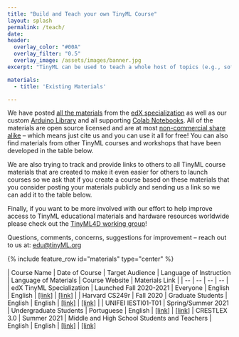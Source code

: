 ```yaml
---
title: "Build and Teach your own TinyML Course"
layout: splash
permalink: /teach/
date: 
header:
  overlay_color: "#00A"
  overlay_filter: "0.5"
  overlay_image: /assets/images/banner.jpg
excerpt: "TinyML can be used to teach a whole host of topics (e.g., software engineering, machine learning, embedded systems) at varying levels of prior knowledge. We want to help you design and teach your own TinyML course. To that end we've launched a couple of exciting projects you can find below to help build a community and resources for teaching all kinds of TinyML courses."

materials: 
  - title: 'Existing Materials'

---
```


We have posted [all the materials](https://github.com/tinyMLx/courseware/tree/master/edX) from the [edX specialization](https://www.edx.org/professional-certificate/harvardx-tiny-machine-learning) as well as our custom [Arduino Library](https://github.com/tinyMLx/arduino-library) and all supporting [Colab Notebooks](https://github.com/tinyMLx/colabs). All of the materials are open source licensed and are at most [non-commercial share alike](https://creativecommons.org/licenses/by-nc-sa/4.0/) – which means just cite us and you can use it all for free! You can also find materials from other TinyML courses and workshops that have been developed in the table below.

We are also trying to track and provide links to others to all TinyML course materials that are created to make it even easier for others to launch courses so we ask that if you create a course based on these materials that you consider posting your materials publicly and sending us a link so we can add it to the table below.

Finally, if you want to be more involved with our effort to help improve access to TinyML educational materials and hardware resources worldwide please check out the [TinyML4D working group](/TinyML4D/)!

Questions, comments, concerns, suggestions for improvement – reach out to us at: edu@tinyML.org

{% include feature_row id="materials" type="center" %}

| Course Name | Date of Course | Target Audience | Language of Instruction | Language of Materials | Course Website | Materials Link |
| -- | -- | -- | -- |
| edX TinyML Specialization | Launched Fall 2020-2021 | Everyone | English | English | [[link]](https://www.edx.org/professional-certificate/harvardx-tiny-machine-learning) | [[link]](https://github.com/tinyMLx/courseware/tree/master/edX) |
| Harvard CS249r  | Fall 2020 | Graduate Students | English | English | [[link]](https://sites.google.com/g.harvard.edu/tinyml/home) | [[link]](https://github.com/Harvard-CS249R-Fall2020/assignments) |
| UNIFEI IESTI01-T01 | Spring/Summer 2021 | Undergraduate Students | Portuguese | English | [[link]](https://github.com/Mjrovai/UNIFEI-IESTI01-T01-2021.1) | [[link]](https://github.com/Mjrovai/UNIFEI-IESTI01-T01-2021.1)
| CRESTLEX 3.0 | Summer 2021 | Middle and High School Students and Teachers | English | English | [[link]](https://tinymlx.org/CRESTLEX3/) | [[link]](https://tinymlx.org/CRESTLEX3/)
